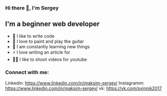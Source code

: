 ### Hi there 👋, I'm Sergey

## I'm a beginner web developer

- 💪 I like to write code
- 🎉 I love to paint and play the guitar
- 🥅 I am constantly learning new things
- ⚡ I love writing an article for 
- 🤹🏽 I like to shoot videos for youtube 

### Connect with me: 

Linkedin: https://www.linkedin.com/in/maksim-sergey/
Instagramm: https://www.linkedin.com/in/maksim-sergey/
vk: https://vk.com/svinnik2017
